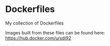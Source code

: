 # Dockerfiles
My collection of Dockerfiles

Images built from these files can be found here: https://hub.docker.com/u/sdj92